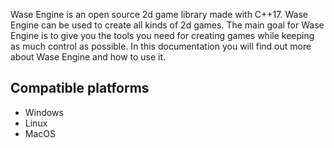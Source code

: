 Wase Engine is an open source 2d game library made with C++17. Wase Engine can be used to create all kinds of 2d games. The main goal for Wase Engine is to give you the tools you need for creating games while keeping as much control as possible. In this documentation you will find out more about Wase Engine and how to use it.

## Compatible platforms
- Windows
- Linux
- MacOS